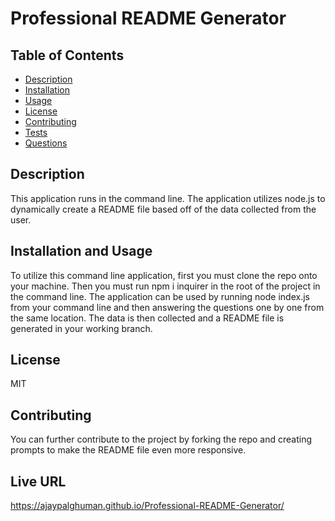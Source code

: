 
  # Professional README Generator

  ## Table of Contents
  - [Description](#description)
  - [Installation](#installation)
  - [Usage](#usage)
  - [License](#license)
  - [Contributing](#contributing)
  - [Tests](#tests)
  - [Questions](#questions)

  ## Description
  This application runs in the command line. The application utilizes node.js to dynamically create a README file based off of the data collected from the user.

  ## Installation and Usage
   To utilize this command line application, first you must clone the repo onto your machine. Then you must run npm i inquirer in the root of the project in the command line. The application can be used by running node index.js from your command line and then answering the questions one by one from the same location. The data is then collected and a README file is generated in your working branch.

  ## License
  MIT

  ## Contributing
  You can further contribute to the project by forking the repo and creating prompts to make the README file even more responsive.

  ## Live URL
  https://ajaypalghuman.github.io/Professional-README-Generator/
  
  

